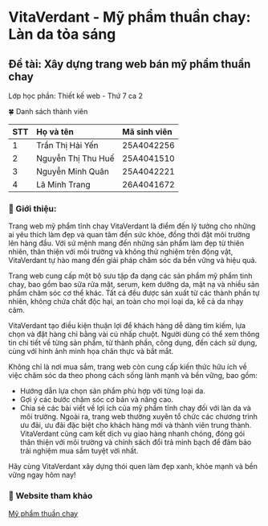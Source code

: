 # VitaVerdant - Mỹ phẩm thuần chay: Làn da tỏa sáng


## Đề tài: Xây dựng trang web bán mỹ phẩm thuần chay 

Lớp học phần: Thiết kế web - Thứ 7 ca 2

🍀 Danh sách thành viên

| STT | Họ và tên          | Mã sinh viên |
| :-- | :----------------- | :----------- |
| 1   | Trần Thị Hải Yến   | 25A4042256   |
| 2   | Nguyễn Thị Thu Huế | 25A4041510   |
| 3   | Nguyễn Minh Quân   | 25A4042221   |
| 4   | Lã Minh Trang      | 26A4041672   |

### 🌿 Giới thiệu:

Trang web mỹ phẩm tĩnh chay VitaVerdant là điểm đến lý tưởng cho những ai yêu thích làm đẹp và quan tâm đến sức khỏe, đồng thời đặt môi trường lên hàng đầu. Với sứ mệnh mang đến những sản phẩm làm đẹp từ thiên nhiên, thân thiện với môi trường và không thử nghiệm trên động vật, VitaVerdant tự hào mang đến giải pháp chăm sóc da bền vững và hiệu quả.

Trang web cung cấp một bộ sưu tập đa dạng các sản phẩm mỹ phẩm tinh chay, bao gồm bao sữa rửa mặt, serum, kem dưỡng da, mặt nạ và nhiều sản phẩm chăm sóc cơ thể khác. Tất cả đều được sản xuất từ ​​các thành phần tự nhiên, không chứa chất độc hại, an toàn cho mọi loại da, kể cả da nhạy cảm.

VitaVerdant tạo điều kiện thuận lợi để khách hàng dễ dàng tìm kiếm, lựa chọn và đặt hàng chỉ bằng vài cú nhấp chuột. Người dùng có thể xem thông tin chi tiết về từng sản phẩm, từ thành phần, công dụng, đến cách sử dụng, cùng với hình ảnh minh họa chân thực và bắt mắt.

Không chỉ là nơi mua sắm, trang web còn cung cấp kiến ​​thức hữu ích về việc chăm sóc da theo phong cách sống lành mạnh và bền vững, bao gồm:
- Hướng dẫn lựa chọn sản phẩm phù hợp với từng loại da.
- Gợi ý các bước chăm sóc cơ bản và nâng cao.
- Chia sẻ các bài viết về lợi ích của mỹ phẩm tĩnh chay đối với làn da và môi trường.
Ngoài ra, trang web thường xuyên tổ chức các chương trình ưu đãi, ưu đãi đặc biệt cho khách hàng mới và thành viên trung thành. VitaVerdant cũng cam kết dịch vụ giao hàng nhanh chóng, đóng gói thân thiện với môi trường và chính sách đổi trả minh bạch để đảm bảo trải nghiệm mua sắm tuyệt vời nhất.

Hãy cùng VitaVerdant xây dựng thói quen làm đẹp xanh, khỏe mạnh và bền vững ngay hôm nay!

### 🌿 Website tham khảo

[Mỹ phẩm thuần chay](https://myphamthuanchay.com/)
